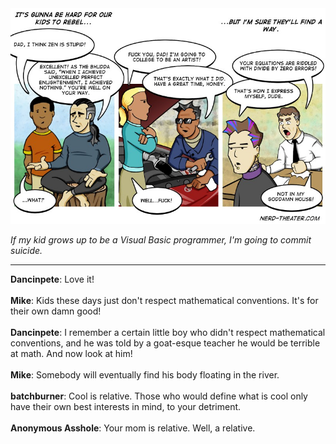 <!--
.. title: Rebellion
.. slug: rebellion
.. date: 2012/04/23 00:00:00
.. tags: 
.. link: 
.. description: 
-->

<a href='rebellion.html' title='View comments'>
<img class='comic' src='../assets/comics/20120423.jpg' />
</a>

<em>If my kid grows up to be a Visual Basic programmer, I'm going to commit suicide.</em>

<!-- TEASER_END -->
<hr />

<div class='comments'>
<b>Dancinpete</b>: Love it!<br /><br />
<b>Mike</b>: Kids these days just don't respect mathematical conventions. It's for their own damn good!<br /><br />
<b>Dancinpete</b>: I remember a certain little boy who didn't respect mathematical conventions, and he was told by a goat-esque teacher he would be terrible at math. And now look at him! <br /><br />
<b>Mike</b>: Somebody will eventually find his body floating in the river.<br /><br />
<b>batchburner</b>: Cool is relative. Those who would define what is cool only have their own best interests in mind, to your detriment.<br /><br />
<b>Anonymous Asshole</b>: Your mom is relative. Well, a relative.<br /><br />
</div>

